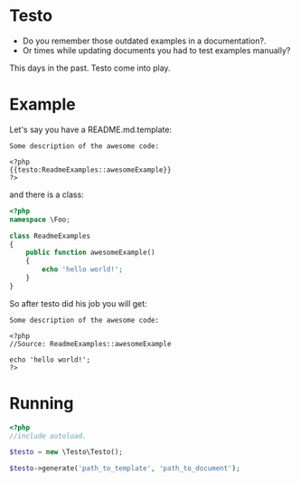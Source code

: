 Testo
=====

* Do you remember those outdated examples in a documentation?. 
* Or times while updating documents you had to test examples manually? 

This days in the past. 
Testo come into play.

Example 
=======

Let's say you have a README.md.template:

```
Some description of the awesome code:

<?php
{{testo:ReadmeExamples::awesomeExample}}
?>
```

and there is a class: 

```php
<?php 
namespace \Foo;

class ReadmeExamples
{
    public function awesomeExample()
    {
        echo 'hello world!';
    }
}
```

So after testo did his job you will get:

```
Some description of the awesome code:

<?php
//Source: ReadmeExamples::awesomeExample

echo 'hello world!';
?>
```

Running
=======

```php
<?php
//include autoload.

$testo = new \Testo\Testo();

$testo->generate('path_to_template', 'path_to_document');
```